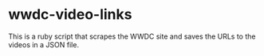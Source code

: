 # wwdc-video-links

This is a ruby script that scrapes the WWDC site and saves the URLs to the videos in a JSON file.
